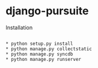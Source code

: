 django-pursuite
===============

Installation
~~~~~~~~~~~~

* python setup.py install
* python manage.py collectstatic
* python manage.py syncdb
* python manage.py runserver
